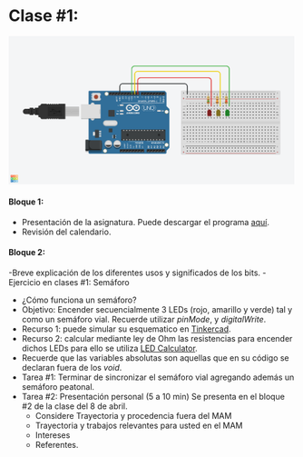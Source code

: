 # Clase #1:
![Esquemático](clase_1/semaforo.png)
#### Bloque 1:
- Presentación de la asignatura. Puede descargar el programa [aquí](Aplicaciones_III_Perelli.pdf). 
- Revisión del calendario.
#### Bloque 2:
-Breve explicación de los diferentes usos y significados de los bits.
-Ejercicio en clases #1: Semáforo
  - ¿Cómo funciona un semáforo?
  - Objetivo: Encender secuencialmente 3 LEDs (rojo, amarillo y verde) tal y como un semáforo vial. Recuerde utilizar *pinMode*, y *digitalWrite*.
  - Recurso 1: puede simular su esquematico en [Tinkercad](http://www.tinkertcad.com/).
  - Recurso 2: calcular mediante ley de Ohm las resistencias para encender dichos LEDs para ello se utiliza [LED Calculator](https://ledcalculator.net/es).
  - Recuerde que las variables absolutas son aquellas que en su código se declaran fuera de los *void*.
  - Tarea #1: Terminar de sincronizar el semáforo vial agregando además un semáforo peatonal.
  - Tarea #2: Presentación personal (5 a 10 min) Se presenta en el bloque #2 de la clase del 8 de abril.
      - Considere Trayectoria y procedencia fuera del MAM
      - Trayectoria y trabajos relevantes para usted en el MAM
      - Intereses
      - Referentes.
